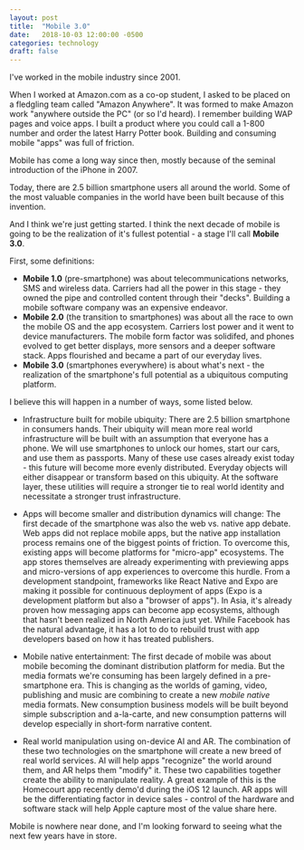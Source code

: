 ```yaml
---
layout: post
title:  "Mobile 3.0"
date:   2018-10-03 12:00:00 -0500
categories: technology
draft: false
---
```


I've worked in the mobile industry since 2001. 

When I worked at Amazon.com as a co-op student, I asked to be placed on a fledgling team called "Amazon Anywhere". It was formed to make Amazon work "anywhere outside the PC" (or so I'd heard). I remember building WAP pages and voice apps. I built a product where you could call a 1-800 number and order the latest Harry Potter book. Building and consuming mobile "apps" was full of friction.

Mobile has come a long way since then, mostly because of the seminal introduction of the iPhone in 2007.

Today, there are 2.5 billion smartphone users all around the world. Some of the most valuable companies in the world have been built because of this invention.

And I think we're just getting started. I think the next decade of mobile is going to be the realization of it's fullest potential - a stage I'll call **Mobile 3.0**.

First, some definitions:

* **Mobile 1.0** (pre-smartphone) was about telecommunications networks, SMS and wireless data. Carriers had all the power in this stage - they owned the pipe and controlled content through their "decks". Building a mobile software company was an expensive endeavor.
* **Mobile 2.0** (the transition to smartphones) was about all the race to own the mobile OS and the app ecosystem. Carriers lost power and it went to device manufacturers. The mobile form factor was solidifed, and phones evolved to get better displays, more sensors and a deeper software stack. Apps flourished and became a part of our everyday lives.
* **Mobile 3.0** (smartphones everywhere) is about what's next - the realization of the smartphone's full potential as a ubiquitous computing platform.

I believe this will happen in a number of ways, some listed below.

* Infrastructure built for mobile ubiquity: There are 2.5 billion smartphone in consumers hands. Their ubiquity will mean more real world infrastructure will be built with an assumption that everyone has a phone. We will use smartphones to unlock our homes, start our cars, and use them as passports. Many of these use cases already exist today - this future will become more evenly distributed. Everyday objects will either disappear or transform based on this ubiquity. At the software layer, these utilities will require a stronger tie to real world identity and necessitate a stronger trust infrastructure. 

* Apps will become smaller and distribution dynamics will change: The first decade of the smartphone was also the web vs. native app debate. Web apps did not replace mobile apps, but the native app installation process remains one of the biggest points of friction. To overcome this, existing apps will become platforms for "micro-app" ecosystems. The app stores themselves are already experimenting with previewing apps and micro-versions of app experiences to overcome this hurdle. From a development standpoint, frameworks like React Native and Expo are making it possible for continuous deployment of apps (Expo is a development platform but also a "browser of apps"). In Asia, it's already proven how messaging apps can become app ecosystems, although that hasn't been realized in North America just yet. While Facebook has the natural advantage, it has a lot to do to rebuild trust with app developers based on how it has treated publishers. 

* Mobile native entertainment: The first decade of mobile was about mobile becoming the dominant distribution platform for media. But the media formats we're consuming has been largely defined in a pre-smartphone era. This is changing as the worlds of gaming, video, publishing and music are combining to create a new _mobile native_ media formats. New consumption business models will be built beyond simple subscription and a-la-carte, and new consumption patterns will develop especially in short-form narrative content.

* Real world manipulation using on-device AI and AR. The combination of these two technologies on the smartphone will create a new breed of real world services. AI will help apps "recognize" the world around them, and AR helps them "modify" it. These two capabilities together create the ability to manipulate reality. A great example of this is the Homecourt app recently demo'd during the iOS 12 launch. AR apps will be the differentiating factor in device sales - control of the hardware and software stack will help Apple capture most of the value share here.

Mobile is nowhere near done, and I'm looking forward to seeing what the next few years have in store.
